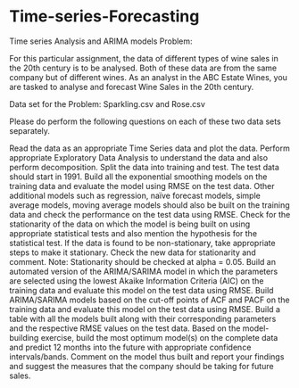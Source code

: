 # Time-series-Forecasting
Time series Analysis and ARIMA models
Problem:

For this particular assignment, the data of different types of wine sales in the 20th century is to be analysed. Both of these data are from the same company but of different wines. As an analyst in the ABC Estate Wines, you are tasked to analyse and forecast Wine Sales in the 20th century.

Data set for the Problem: Sparkling.csv and Rose.csv

Please do perform the following questions on each of these two data sets separately.

Read the data as an appropriate Time Series data and plot the data.
Perform appropriate Exploratory Data Analysis to understand the data and also perform decomposition.
Split the data into training and test. The test data should start in 1991.
 Build all the exponential smoothing models on the training data and evaluate the model using RMSE on the test data. Other additional models such as regression, naïve forecast models, simple average models, moving average models should also be built on the training data and check the performance on the test data using RMSE.
Check for the stationarity of the data on which the model is being built on using appropriate statistical tests and also mention the hypothesis for the statistical test. If the data is found to be non-stationary, take appropriate steps to make it stationary. Check the new data for stationarity and comment.
Note: Stationarity should be checked at alpha = 0.05.
Build an automated version of the ARIMA/SARIMA model in which the parameters are selected using the lowest Akaike Information Criteria (AIC) on the training data and evaluate this model on the test data using RMSE.
Build ARIMA/SARIMA models based on the cut-off points of ACF and PACF on the training data and evaluate this model on the test data using RMSE.
Build a table with all the models built along with their corresponding parameters and the respective RMSE values on the test data.
Based on the model-building exercise, build the most optimum model(s) on the complete data and predict 12 months into the future with appropriate confidence intervals/bands.
Comment on the model thus built and report your findings and suggest the measures that the company should be taking for future sales.
